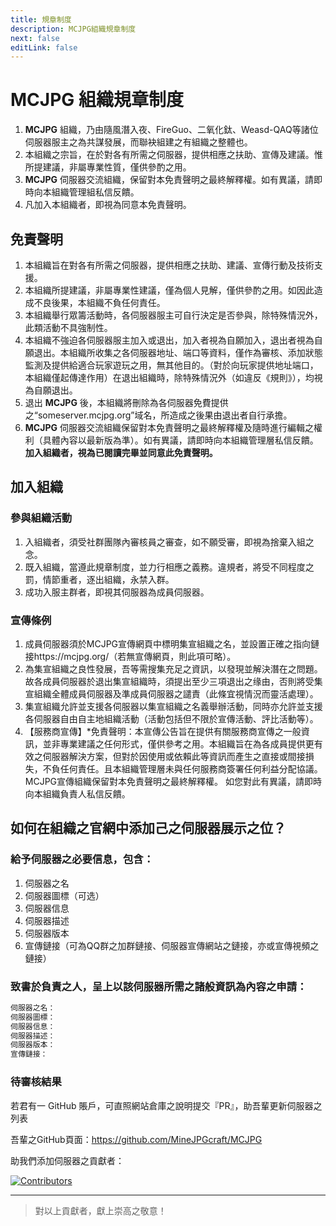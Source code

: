 ```yaml
---
title: 規章制度
description: MCJPG組織規章制度
next: false
editLink: false
---
```

# MCJPG 組織規章制度
1. **MCJPG** 組織，乃由隨風潛入夜、FireGuo、二氧化鈦、Weasd-QAQ等諸位伺服器服主之為共謀發展，而聯袂組建之有組織之整體也。
2. 本組織之宗旨，在於對各有所需之伺服器，提供相應之扶助、宣傳及建議。惟所提建議，非屬專業性質，僅供參酌之用。
3. **MCJPG** 伺服器交流組織，保留對本免責聲明之最終解釋權。如有異議，請即時向本組織管理組私信反饋。
4. 凡加入本組織者，即視為同意本免責聲明。

## 免責聲明
1. 本組織旨在對各有所需之伺服器，提供相應之扶助、建議、宣傳行動及技術支援。
2. 本組織所提建議，非屬專業性建議，僅為個人見解，僅供參酌之用。如因此造成不良後果，本組織不負任何責任。
3. 本組織舉行眾籌活動時，各伺服器服主可自行決定是否參與，除特殊情況外，此類活動不具強制性。
4. 本組織不強迫各伺服器服主加入或退出，加入者視為自願加入，退出者視為自願退出。本組織所收集之各伺服器地址、端口等資料，僅作為審核、添加狀態監測及提供給適合玩家遊玩之用，無其他目的。（對於向玩家提供地址端口，本組織僅起傳達作用）在退出組織時，除特殊情況外（如違反《規則》），均視為自願退出。
5. 退出 **MCJPG** 後，本組織將刪除為各伺服器免費提供之“someserver.mcjpg.org”域名，所造成之後果由退出者自行承擔。
6. **MCJPG** 伺服器交流組織保留對本免責聲明之最終解釋權及隨時進行編輯之權利（具體內容以最新版為準）。如有異議，請即時向本組織管理層私信反饋。
**加入組織者，視為已閱讀完畢並同意此免責聲明。**

## 加入組織

### 參與組織活動

1. 入組織者，須受社群團隊內審核員之審查，如不願受審，即視為捨棄入組之念。  
2. 既入組織，當遵此規章制度，並力行相應之義務。違規者，將受不同程度之罰，情節重者，逐出組織，永禁入群。  
3. 成功入服主群者，即視其伺服器為成員伺服器。

### 宣傳條例

1. 成員伺服器須於MCJPG宣傳網頁中標明集宣組織之名，並設置正確之指向鏈接https://mcjpg.org/（若無宣傳網頁，則此項可略）。
2. 為集宣組織之良性發展，吾等需搜集充足之資訊，以發現並解決潛在之問題。故各成員伺服器於退出集宣組織時，須提出至少三項退出之缘由，否則將受集宣組織全體成員伺服器及準成員伺服器之譴責（此條宜視情況而靈活處理）。
3. 集宣組織允許並支援各伺服器以集宣組織之名義舉辦活動，同時亦允許並支援各伺服器自由自主地組織活動（活動包括但不限於宣傳活動、評比活動等）。  
4. 【服務商宣傳】*免責聲明：本宣傳公告旨在提供有關服務商宣傳之一般資訊，並非專業建議之任何形式，僅供參考之用。本組織旨在為各成員提供更有效之伺服器解決方案，但對於因使用或依賴此等資訊而產生之直接或間接損失，不負任何責任。且本組織管理層未與任何服務商簽署任何利益分配協議。MCJPG宣傳組織保留對本免責聲明之最終解釋權。
如您對此有異議，請即時向本組織負責人私信反饋。



## 如何在組織之官網中添加己之伺服器展示之位？

###  給予伺服器之必要信息，包含：

  1. 伺服器之名
  2. 伺服器圖標（可选）
  3. 伺服器信息
  4. 伺服器描述
  5. 伺服器版本
  6. 宣傳鏈接（可為QQ群之加群鏈接、伺服器宣傳網站之鏈接，亦或宣傳視頻之鏈接）

###  致書於負責之人，呈上以該伺服器所需之諸般資訊為內容之申請：

``` txt
伺服器之名：
伺服器圖標：
伺服器信息：
伺服器描述：
伺服器版本：
宣傳鏈接：
```

### 待審核結果

  若君有一 GitHub 賬戶，可直照網站倉庫之說明提交『PR』，助吾輩更新伺服器之列表

吾輩之GitHub頁面：https://github.com/MineJPGcraft/MCJPG

助我們添加伺服器之貢獻者：

<a href="https://github.com/ZhuYuxuan9302/MCJPG/graphs/contributors">
  <img src="https://contrib.rocks/image?repo=ZhuYuxuan9302/MCJPG" alt="Contributors"/>
</a>

---------

>對以上貢獻者，獻上崇高之敬意！
